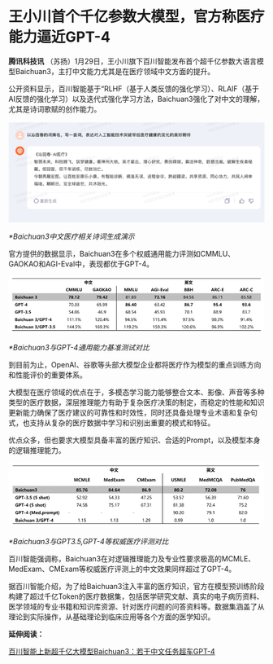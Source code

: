 # 王小川首个千亿参数大模型，官方称医疗能力逼近GPT-4

**腾讯科技讯** （苏扬）1月29日，王小川旗下百川智能发布首个超千亿参数大语言模型Baichuan3，主打中文能力尤其是在医疗领域中文方面的提升。

公开资料显示，百川智能基于“RLHF（基于人类反馈的强化学习）、RLAIF（基于AI反馈的强化学习）以及迭代式强化学习方法，Baichuan3强化了对中文的理解，尤其是诗词歌赋的创作能力。

![933785fb5462c8b21c8519a88d0f4d75.jpg](https://raw.githubusercontent.com/qqhsx/qqnews_image/main/2024/01/29/王小川首个千亿参数大模型，官方称医疗能力逼近GPT-4/933785fb5462c8b21c8519a88d0f4d75.jpg)

_*Baichuan3中文医疗相关诗词生成演示_

官方提供的数据显示，Baichuan3在多个权威通用能力评测如CMMLU、GAOKAO和AGI-Eval中，表现都优于GPT-4。

![d791c26643e236cf2d1bdea06edb2829.jpg](https://raw.githubusercontent.com/qqhsx/qqnews_image/main/2024/01/29/王小川首个千亿参数大模型，官方称医疗能力逼近GPT-4/d791c26643e236cf2d1bdea06edb2829.jpg)

 _*Baichuan3与GPT-4通用能力基准测试对比_

到目前为止，OpenAI、谷歌等头部大模型企业都将医疗作为模型的重点训练方向和性能评价的重要体系。

大模型在医疗领域的优点在于，多模态学习能力能够整合文本、影像、声音等多种类型的医疗数据，深层推理能力有助于复杂医疗决策的制定，而稳定的性能和知识更新能力确保了医疗建议的可靠性和时效性，同时还具备处理专业术语和复杂句式，也支持从复杂的医疗数据中学习和识别出重要的模式和特征。

优点众多，但也要求大模型具备丰富的医疗知识、合适的Prompt，以及模型本身的逻辑推理能力。

![302f1526e3c4ad661d157413b0cfb85b.jpg](https://raw.githubusercontent.com/qqhsx/qqnews_image/main/2024/01/29/王小川首个千亿参数大模型，官方称医疗能力逼近GPT-4/302f1526e3c4ad661d157413b0cfb85b.jpg)

_*Baichuan3与GPT3.5,GPT-4等权威医疗评测对比_

百川智能强调称，Baichuan3在对逻辑推理能力及专业性要求极高的MCMLE、MedExam、CMExam等权威医疗评测上的中文效果同样超过了GPT-4。

据百川智能介绍，为了给Baichuan3注入丰富的医疗知识，官方在模型预训练阶段构建了超过千亿Token的医疗数据集，包括医学研究文献、真实的电子病历资料、医学领域的专业书籍和知识库资源、针对医疗问题的问答资料等。数据集涵盖了从理论到实际操作，从基础理论到临床应用等各个方面的医学知识。

**延伸阅读：**

[百川智能上新超千亿大模型Baichuan3：若干中文任务超车GPT-4](https://news.qq.com/rain/a/20240129A04GPV00)

